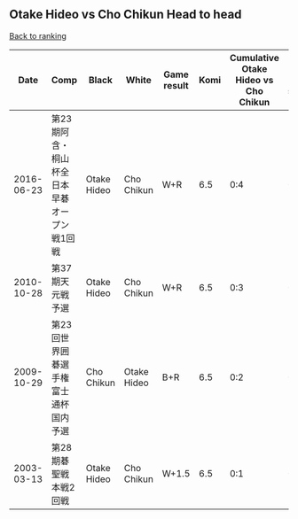 ## Otake Hideo vs Cho Chikun Head to head

[Back to ranking](../../index.md)




| **Date** | **Comp** | **Black** | **White** | **Game result** | **Komi** | **Cumulative Otake Hideo vs Cho Chikun** | **Otake Hideo streak** | **Cho Chikun streak** | 
| --- | --- | --- | --- | --- | --- | --- | --- | --- |
| 2016-06-23 | 第23期阿含・桐山杯全日本早碁オープン戦1回戦 | Otake Hideo | Cho Chikun | W+R | 6.5 | 0:4 | 0 | 4 | 
| 2010-10-28 | 第37期天元戦予選 | Otake Hideo | Cho Chikun | W+R | 6.5 | 0:3 | 0 | 3 | 
| 2009-10-29 | 第23回世界囲碁選手権富士通杯国内予選 | Cho Chikun | Otake Hideo | B+R | 6.5 | 0:2 | 0 | 2 | 
| 2003-03-13 | 第28期碁聖戦本戦2回戦 | Otake Hideo | Cho Chikun | W+1.5 | 6.5 | 0:1 | 0 | 1 |




